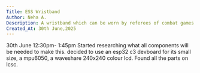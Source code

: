```yaml
---
Title: ESS Wristband
Author: Neha A.
Description: A wristband which can be worn by referees of combat games that are timer-based
Created_At: 30th June,2025
---
```

30th June 
12:30pm- 1:45pm
Started researching what all components will be needed to make this.
decided to use an esp32 c3 devboard for its small size, a mpu6050, a waveshare 240x240 colour lcd.
Found all the parts on lcsc.
